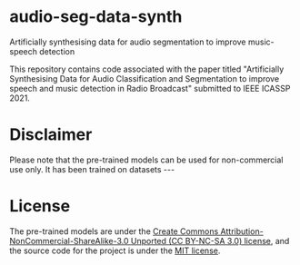 # audio-seg-data-synth
Artificially synthesising data for audio segmentation to improve music-speech detection

This repository contains code associated with the paper titled "Artificially Synthesising Data for Audio Classification and Segmentation to improve speech and music detection in Radio Broadcast" submitted to IEEE ICASSP 2021.

# Disclaimer
Please note that the pre-trained models can be used for non-commercial use only. It has been trained on datasets --- 

# License
The pre-trained models are under the [Create Commons Attribution-NonCommercial-ShareAlike-3.0 Unported (CC BY-NC-SA 3.0) license](https://creativecommons.org/licenses/by-nc-sa/3.0/), and the source code for the project is under the [MIT license](https://github.com/satvik-venkatesh/audio-seg-data-synth/blob/main/LICENSE). 
